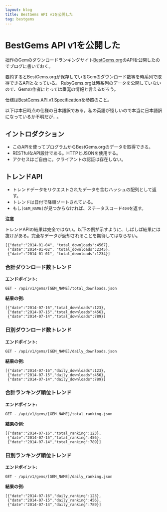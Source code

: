 ```yaml
---
layout: blog
title: BestGems API v1を公開した
tag: bestgems
---
```


# BestGems API v1を公開した

拙作のGemのダウンロードランキングサイト[BestGems.org](http://bestgems.org/)のAPIを公開したのでブログに書いておく。

要約するとBestGems.orgが保存しているGemのダウンロード数等を時系列で取得できるAPIとなっている。
RubyGems.orgは時系列のデータを公開していないので、Gemの作者にとっては垂涎の情報と言えるだろう。

仕様は[BestGems API v1 Specification](https://github.com/xmisao/bestgems.org/wiki/BestGems-API-v1-Specification)を参照のこと。

以下は本日時点の仕様の日本語訳である。私の英語が怪しいので本当に日本語訳になっているか不明だが…。

## イントロダクション

- このAPIを使ってプログラムからBestGems.orgのデータを取得できる。
- RESTfulなAPI設計である。HTTPとJSONを使用する。
- アクセスはご自由に。クライアントの認証は存在しない。

## トレンドAPI

- トレンドデータをリクエストされたデータを含むハッシュの配列として返す。
- トレンドは日付で降順ソートされている。
- もし`[GEM_NAME]`が見つからなければ、ステータスコード`404`を返す。

**注意**

トレンドAPIの結果は完全ではない。以下の例が示すように、しばしば結果には抜けがある。完全なデータが返却されることを期待してはならない。

~~~~
[{"date":"2014-01-04", "total_downloads":4567},
 {"date":"2014-01-02", "total_downloads":2345},
 {"date":"2014-01-01", "total_downloads":1234}]
~~~~

### 合計ダウンロード数トレンド

**エンドポイント:**

~~~~
GET - /api/v1/gems/[GEM_NAME]/total_downloads.json
~~~~

**結果の例:**

~~~~
[{"date":"2014-07-16","total_downloads":123},
 {"date":"2014-07-15","total_downloads":456},
 {"date":"2014-07-14","total_downloads":789}]
~~~~

### 日別ダウンロード数トレンド

**エンドポイント:**

~~~~
GET - /api/v1/gems/[GEM_NAME]/daily_downloads.json
~~~~

**結果の例:**

~~~~
[{"date":"2014-07-16","daily_downloads":123},
 {"date":"2014-07-15","daily_downloads":456},
 {"date":"2014-07-14","daily_downloads":789}]
~~~~

### 合計ランキング順位トレンド

**エンドポイント:**

~~~~
GET - /api/v1/gems/[GEM_NAME]/total_ranking.json
~~~~

**結果の例:**

~~~~
[{"date":"2014-07-16","total_ranking":123},
 {"date":"2014-07-15","total_ranking":456},
 {"date":"2014-07-14","total_ranking":789}]
~~~~

### 日別ランキング順位トレンド

**エンドポイント:**

~~~~
GET - /api/v1/gems/[GEM_NAME]/daily_ranking.json
~~~~

**結果の例:**

~~~~
[{"date":"2014-07-16","daily_ranking":123},
 {"date":"2014-07-15","daily_ranking":456},
 {"date":"2014-07-14","daily_ranking":789}]
~~~~
